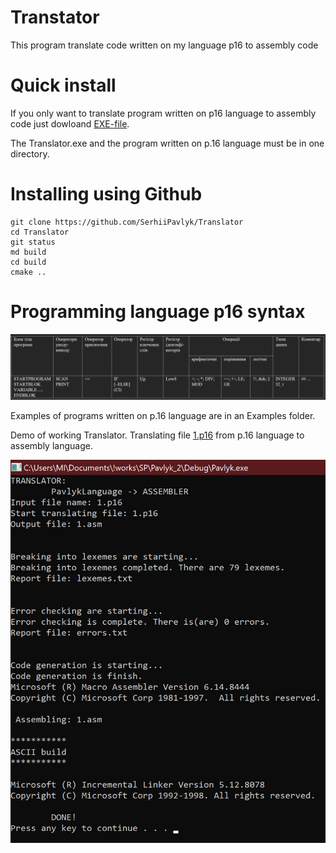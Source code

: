 # Transtator

This program translate code written on my language p16 to assembly code

# Quick install
If you only want to translate program written on p16 language to assembly code just dowloand [EXE-file](https://github.com/SerhiiPavlyk/Translator/blob/main/Translator.exe).

The Translator.exe and the program written on p.16 language must be in one directory.

# Installing using Github
```
git clone https://github.com/SerhiiPavlyk/Translator
cd Translator
git status
md build
cd build
cmake ..
```
# Programming language p16 syntax
![](https://github.com/SerhiiPavlyk/Translator/blob/main/ReadMe/syntax.PNG?raw=true)

Examples of programs written on p.16 language are in an Examples folder.

Demo of working Translator. Translating file [1.p16](https://github.com/SerhiiPavlyk/Translator/blob/main/Examples%20of%20translator%20work/1.p16) from p.16 language to assembly language.

![](https://github.com/SerhiiPavlyk/Translator/blob/main/ReadMe/Example%20of%20translation.jpg)
